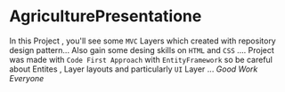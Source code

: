 # AgriculturePresentatione
In this Project , you'll see some `MVC` Layers which created with repository design pattern... Also gain some desing skills on `HTML` and `CSS` ....
Project was made with `Code First Approach` with `EntityFramework` so be careful about Entites , Layer layouts  and particularly `UI` Layer ...
*Good Work Everyone* 
